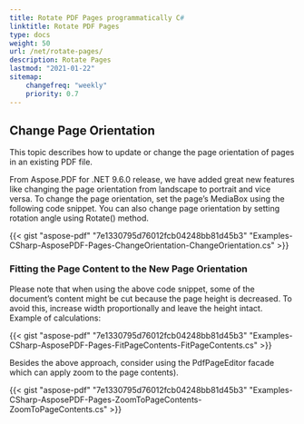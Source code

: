 ```yaml
---
title: Rotate PDF Pages programmatically C#
linktitle: Rotate PDF Pages 
type: docs
weight: 50
url: /net/rotate-pages/
description: Rotate Pages
lastmod: "2021-01-22"
sitemap:
    changefreq: "weekly"
    priority: 0.7
---
```


## Change Page Orientation

This topic describes how to update or change the page orientation of pages in an existing PDF file.

From Aspose.PDF for .NET 9.6.0 release, we have added great new features like changing the page orientation from landscape to portrait and vice versa. To change the page orientation, set the page’s MediaBox using the following code snippet. You can also change page orientation by setting rotation angle using Rotate() method.

{{< gist "aspose-pdf" "7e1330795d76012fcb04248bb81d45b3" "Examples-CSharp-AsposePDF-Pages-ChangeOrientation-ChangeOrientation.cs" >}}

### Fitting the Page Content to the New Page Orientation

Please note that when using the above code snippet, some of the document’s content might be cut because the page height is decreased. To avoid this, increase width proportionally and leave the height intact. Example of calculations:

{{< gist "aspose-pdf" "7e1330795d76012fcb04248bb81d45b3" "Examples-CSharp-AsposePDF-Pages-FitPageContents-FitPageContents.cs" >}}

Besides the above approach, consider using the PdfPageEditor facade which can apply zoom to the page contents).

{{< gist "aspose-pdf" "7e1330795d76012fcb04248bb81d45b3" "Examples-CSharp-AsposePDF-Pages-ZoomToPageContents-ZoomToPageContents.cs" >}}